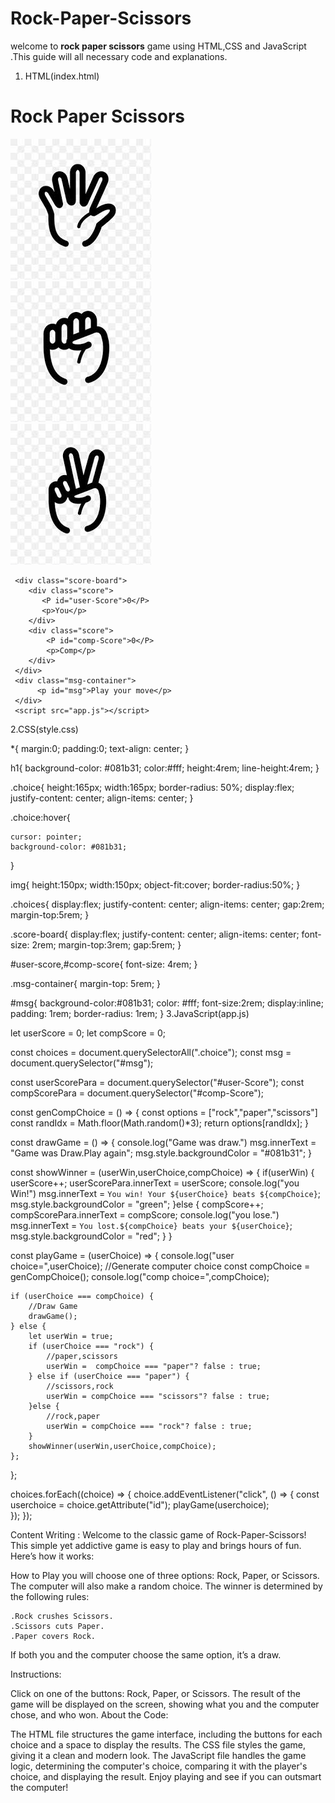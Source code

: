 # Rock-Paper-Scissors
welcome  to **rock  paper scissors** game using HTML,CSS and  JavaScript .This guide  will all necessary  code and explanations.

1. HTML(index.html)

<!DOCTYPE html>
<html lang="en">
<head>
    <meta charset="UTF-8">
    <meta name="viewport" content="width=device-width, initial-scale=1.0">
    <title>Rock Paper Scissros Game</title>
    <link rel="stylesheet" href="style.css"/>
</head>
<body>
   <h1>Rock Paper Scissors</h1>
     <div class="choices">
        <div class="choice" id="rock">
           <img src ="./img-rock.jfif"/>
        </div>
        <div class="choice" id="paper">
           <img src ="./img-paper.jfif"/>
        </div>
        <div class="choice" id="scissors">
           <img src ="./img-scissors.jfif"/>
        </div>
     </div>

     <div class="score-board">
        <div class="score">
           <P id="user-Score">0</P>
           <p>You</p>
        </div>
        <div class="score">
            <P id="comp-Score">0</P>
            <p>Comp</p>
        </div>
     </div>
     <div class="msg-container">
          <p id="msg">Play your move</p>
     </div>
     <script src="app.js"></script>
</body>
</html>

2.CSS(style.css)

*{
    margin:0;
    padding:0;
    text-align: center;
}

h1{
    background-color: #081b31;
    color:#fff;
    height:4rem;
    line-height:4rem;
}

.choice{
    height:165px;
    width:165px;
    border-radius: 50%;
    display:flex;
    justify-content: center;
    align-items: center;
}

.choice:hover{
    
    cursor: pointer;
    background-color: #081b31;
}

img{
    height:150px;
    width:150px;
    object-fit:cover;
    border-radius:50%;
}

.choices{
    display:flex;
    justify-content: center;
    align-items: center;
    gap:2rem;
    margin-top:5rem;
}

.score-board{
    display:flex;
    justify-content: center;
    align-items: center;
    font-size: 2rem;
    margin-top:3rem;
    gap:5rem;
}

#user-score,#comp-score{
    font-size: 4rem;
}

.msg-container{
    margin-top: 5rem;
}

#msg{ 
    background-color:#081b31;
    color: #fff;
    font-size:2rem;
    display:inline;
    padding: 1rem;
    border-radius: 1rem;
}
3.JavaScript(app.js)

let userScore = 0;
let compScore = 0;

const choices = document.querySelectorAll(".choice");
const msg = document.querySelector("#msg");

const userScorePara = document.querySelector("#user-Score");
const compScorePara = document.querySelector("#comp-Score");


const genCompChoice = () => {
    const options = ["rock","paper","scissors"]
    const randIdx = Math.floor(Math.random()*3);
    return options[randIdx];
}

const drawGame = () => {
    console.log("Game was draw.")
    msg.innerText = "Game was Draw.Play again";
    msg.style.backgroundColor = "#081b31";
}

const showWinner = (userWin,userChoice,compChoice) => {
    if(userWin) {
        userScore++;
        userScorePara.innerText = userScore;
        console.log("you Win!")
        msg.innerText = `You win! Your ${userChoice} beats ${compChoice}`;
        msg.style.backgroundColor = "green";
    }else {
        compScore++;
        compScorePara.innerText = compScore;
        console.log("you lose.")
        msg.innerText = `You lost.${compChoice} beats your ${userChoice}`;
        msg.style.backgroundColor = "red";
    }
}

const playGame = (userChoice) => {
    console.log("user choice=",userChoice);
    //Generate computer choice
    const compChoice = genCompChoice();
    console.log("comp choice=",compChoice);

    if (userChoice === compChoice) {
        //Draw Game
        drawGame();
    } else {
        let userWin = true;
        if (userChoice === "rock") {
            //paper,scissors
            userWin =  compChoice === "paper"? false : true;
        } else if (userChoice === "paper") {
            //scissors,rock
            userWin = compChoice === "scissors"? false : true;
        }else {
            //rock,paper
            userWin = compChoice === "rock"? false : true;
        }  
        showWinner(userWin,userChoice,compChoice); 
    };
};  


choices.forEach((choice) => {
    choice.addEventListener("click", () => {
      const userchoice = choice.getAttribute("id");
      playGame(userchoice);  
    });
});

Content Writing :
Welcome to the classic game of Rock-Paper-Scissors! This simple yet addictive game is easy to play and brings hours of fun. Here’s how it works:

How to Play
you will choose one of three options: Rock, Paper, or Scissors.
The computer will also make a random choice.
The winner is determined by the following rules:

    .Rock crushes Scissors.
    .Scissors cuts Paper.
    .Paper covers Rock.
If both you and the computer choose the same option, it’s a draw.

Instructions:

Click on one of the buttons: Rock, Paper, or Scissors.
The result of the game will be displayed on the screen, showing what you and the computer chose, and who won.
About the Code:

The HTML file structures the game interface, including the buttons for each choice and a space to display the results.
The CSS file styles the game, giving it a clean and modern look.
The JavaScript file handles the game logic, determining the computer's choice, comparing it with the player's choice, and displaying the result.
Enjoy playing and see if you can outsmart the computer!










